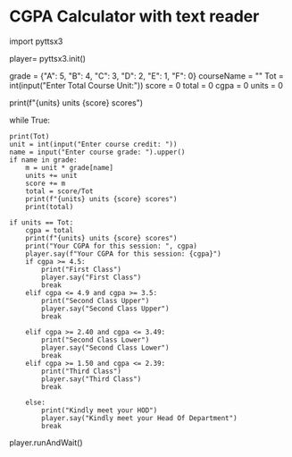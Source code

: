 # CGPA Calculator with text reader
import pyttsx3

player= pyttsx3.init()



grade = {"A": 5, "B": 4, "C": 3, "D": 2, "E": 1, "F": 0}
courseName = ""
Tot = int(input("Enter Total Course Unit:"))
score = 0
total = 0
cgpa = 0
units = 0

print(f"{units} units {score} scores")


while True:
    
    print(Tot)
    unit = int(input("Enter course credit: "))
    name = input("Enter course grade: ").upper()
    if name in grade:
        m = unit * grade[name]
        units += unit
        score += m
        total = score/Tot
        print(f"{units} units {score} scores")
        print(total)

    if units == Tot:
        cgpa = total
        print(f"{units} units {score} scores")
        print("Your CGPA for this session: ", cgpa)
        player.say(f"Your CGPA for this session: {cgpa}")
        if cgpa >= 4.5:
            print("First Class")
            player.say("First Class")
            break
        elif cgpa <= 4.9 and cgpa >= 3.5:
            print("Second Class Upper")
            player.say("Second Class Upper")
            break
            
        elif cgpa >= 2.40 and cgpa <= 3.49:
            print("Second Class Lower")
            player.say("Second Class Lower")
            break
        elif cgpa >= 1.50 and cgpa <= 2.39:
            print("Third Class")
            player.say("Third Class")
            break
            
        else:
            print("Kindly meet your HOD")
            player.say("Kindly meet your Head Of Department")
            break
                                      

player.runAndWait()
